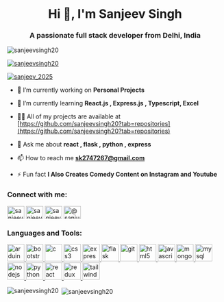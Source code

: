 <h1 align="center">Hi 👋, I'm Sanjeev Singh</h1>
<h3 align="center">A passionate full stack developer from Delhi, India</h3>

<p align="left"> <img src="https://komarev.com/ghpvc/?username=sanjeevsingh20&label=Profile%20views&color=0e75b6&style=flat" alt="sanjeevsingh20" /> </p>

<p align="left"> <a href="https://github.com/ryo-ma/github-profile-trophy"><img src="https://github-profile-trophy.vercel.app/?username=sanjeevsingh20" alt="sanjeevsingh20" /></a> </p>

<p align="left"> <a href="https://twitter.com/sanjeev_2025" target="blank"><img src="https://img.shields.io/twitter/follow/sanjeev_2025?logo=twitter&style=for-the-badge" alt="sanjeev_2025" /></a> </p>

- 🔭 I’m currently working on **Personal Projects**

- 🌱 I’m currently learning **React.js , Express.js , Typescript, Excel**

- 👨‍💻 All of my projects are available at [https://github.com/sanjeevsingh20?tab=repositories](https://github.com/sanjeevsingh20?tab=repositories)

- 💬 Ask me about **react , flask , python , express**

- 📫 How to reach me **sk2747267@gmail.com**

- ⚡ Fun fact **I Also Creates Comedy Content on Instagram and Youtube**

<h3 align="left">Connect with me:</h3>
<p align="left">
<a href="https://twitter.com/sanjeev_2025" target="blank"><img align="center" src="https://svgshare.com/i/xxW.svg" alt="sanjeev_2025" height="30" width="40" /></a>
<a href="https://linkedin.com/in/sanjeev-singh-113139231" target="blank"><img align="center" src="https://svgshare.com/i/xwH.svg" alt="sanjeev-singh-113139231" height="30" width="40" /></a>
<a href="https://instagram.com/sanjeev.singh20" target="blank"><img align="center" src="https://svgshare.com/i/xwx.svg" alt="sanjeev.singh20" height="30" width="40" /></a>
<a href="https://www.youtube.com/@sanjubabavines" target="blank"><img align="center" src="https://svgshare.com/i/xxV.svg" alt="@sanjubabavines" height="30" width="40" /></a>
</p>

<h3 align="left">Languages and Tools:</h3>
<p align="left"> <a href="https://www.arduino.cc/" target="_blank" rel="noreferrer"> <img src="https://cdn.worldvectorlogo.com/logos/arduino-1.svg" alt="arduino" width="40" height="40"/> </a> <a href="https://getbootstrap.com" target="_blank" rel="noreferrer"> <img src="https://svgshare.com/i/xxE.svg" alt="bootstrap" width="40" height="40"/> </a> <a href="https://www.cprogramming.com/" target="_blank" rel="noreferrer"> <img src="https://svgshare.com/i/xuu.svg" alt="c" width="40" height="40"/> </a> <a href="https://www.w3schools.com/css/" target="_blank" rel="noreferrer"> <img src="https://svgshare.com/i/xwd.svg" alt="css3" width="40" height="40"/> </a> <a href="https://expressjs.com" target="_blank" rel="noreferrer"> <img src="https://svgshare.com/i/xxX.svg" alt="express" width="40" height="40"/> </a> <a href="https://flask.palletsprojects.com/" target="_blank" rel="noreferrer"> <img src="https://svgshare.com/i/xvn.svg" alt="flask" width="40" height="40"/> </a> <a href="https://git-scm.com/" target="_blank" rel="noreferrer"> <img src="https://www.vectorlogo.zone/logos/git-scm/git-scm-icon.svg" alt="git" width="40" height="40"/> </a> <a href="https://www.w3.org/html/" target="_blank" rel="noreferrer"> <img src="https://svgshare.com/i/xwU.svg" alt="html5" width="40" height="40"/> </a> <a href="https://developer.mozilla.org/en-US/docs/Web/JavaScript" target="_blank" rel="noreferrer"> <img src="https://svgshare.com/i/xwV.svg" alt="javascript" width="40" height="40"/> </a>  <a href="https://www.mongodb.com/" target="_blank" rel="noreferrer"> <img src="https://svgshare.com/i/xwW.svg" alt="mongodb" width="40" height="40"/> </a> <a href="https://www.mysql.com/" target="_blank" rel="noreferrer"> <img src="https://svgshare.com/i/xxf.svg" alt="mysql" width="40" height="40"/> </a> <a href="https://nodejs.org" target="_blank" rel="noreferrer"> <img src="https://svgshare.com/i/xvt.svg" alt="nodejs" width="40" height="40"/> </a> <a href="https://www.python.org" target="_blank" rel="noreferrer"> <img src="https://svgshare.com/i/xwJ.svg" alt="python" width="40" height="40"/> </a> <a href="https://reactjs.org/" target="_blank" rel="noreferrer"> <img src="https://svgshare.com/i/xxF.svg" alt="react" width="40" height="40"/> </a> <a href="https://redux.js.org" target="_blank" rel="noreferrer"> <img src="https://svgshare.com/i/xxh.svg" alt="redux" width="40" height="40"/> </a> <a href="https://tailwindcss.com/" target="_blank" rel="noreferrer"> <img src="https://www.vectorlogo.zone/logos/tailwindcss/tailwindcss-icon.svg" alt="tailwind" width="40" height="40"/> </a> </p>

<p><img align="left" src="https://github-readme-stats.vercel.app/api/top-langs?username=sanjeevsingh20&show_icons=true&locale=en&layout=compact" alt="sanjeevsingh20" /></p>

<p>&nbsp;<img align="center" src="https://github-readme-stats.vercel.app/api?username=sanjeevsingh20&show_icons=true&locale=en" alt="sanjeevsingh20" /></p>


